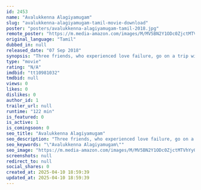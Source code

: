 ```yaml
---
id: 2453
name: "Avalukkenna Alagiyamugam"
slug: "avalukkenna-alagiyamugam-tamil-movie-download"
poster: "posters/avalukkenna-alagiyamugam-tamil-2018.jpg"
remote_poster: "https://m.media-amazon.com/images/M/MV5BN2Y1ODc0ZjctMTVhYy00MTllLWJjZTQtNTdmOTkyZTljMjBkXkEyXkFqcGdeQXVyNjkwOTg4MTA@._V1_SX300.jpg"
original_language: "Tamil"
dubbed_in: null
released_date: "07 Sep 2018"
synopsis: "Three friends, who experienced love failure, go on a trip with another friend of theirs to make his affair a successful one."
type: "movie"
rating: "N/A"
imdbid: "tt10981032"
tmdbid: null
views: 0
likes: 0
dislikes: 0
author_id: 1
trailer_url: null
runtime: "122 min"
is_featured: 0
is_active: 1
is_comingsoon: 0
seo_title: "Avalukkenna Alagiyamugam"
seo_description: "Three friends, who experienced love failure, go on a trip with another friend of theirs to make his affair a successful one."
seo_keywords: "\"Avalukkenna Alagiyamugam\""
seo_image: "https://m.media-amazon.com/images/M/MV5BN2Y1ODc0ZjctMTVhYy00MTllLWJjZTQtNTdmOTkyZTljMjBkXkEyXkFqcGdeQXVyNjkwOTg4MTA@._V1_SX300.jpg"
screenshots: null
redirect_to: null
social_shares: 0
created_at: 2025-04-10 18:59:39
updated_at: 2025-04-10 18:59:39
---
```


